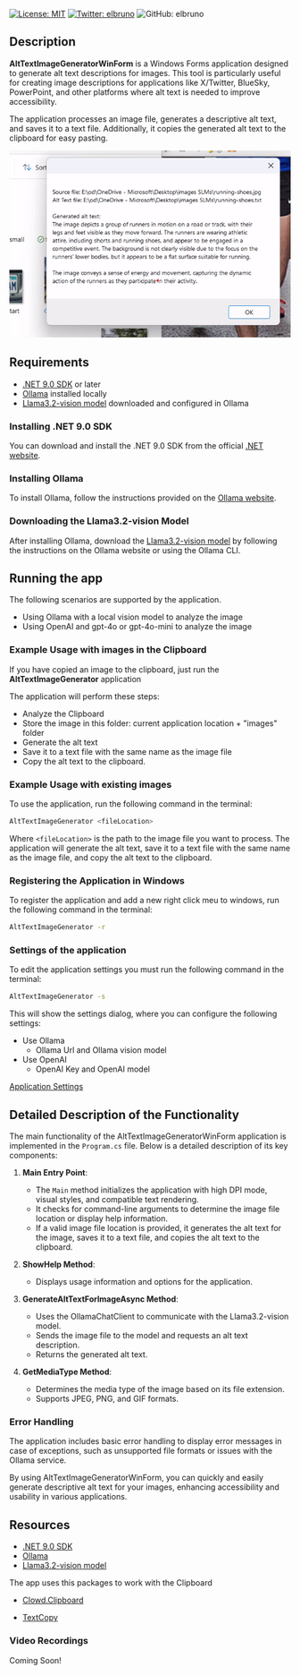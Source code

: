 [![License: MIT](https://img.shields.io/badge/License-MIT-yellow.svg)](/LICENSE)
[![Twitter: elbruno](https://img.shields.io/twitter/follow/elbruno.svg?style=social)](https://twitter.com/elbruno)
![GitHub: elbruno](https://img.shields.io/github/followers/elbruno?style=social)

## Description

**AltTextImageGeneratorWinForm** is a Windows Forms application designed to generate alt text descriptions for images. This tool is particularly useful for creating image descriptions for applications like X/Twitter, BlueSky, PowerPoint, and other platforms where alt text is needed to improve accessibility. 

The application processes an image file, generates a descriptive alt text, and saves it to a text file. Additionally, it copies the generated alt text to the clipboard for easy pasting.

![Application running](./images/01DemoApp.png)

## Requirements

- [.NET 9.0 SDK](https://dotnet.microsoft.com/download/dotnet/9.0) or later
- [Ollama](https://ollama.com/) installed locally
- [Llama3.2-vision model](https://ollama.com/library/llama3.2-vision) downloaded and configured in Ollama

### Installing .NET 9.0 SDK

You can download and install the .NET 9.0 SDK from the official [.NET website](https://dotnet.microsoft.com/download/dotnet/9.0).

### Installing Ollama

To install Ollama, follow the instructions provided on the [Ollama website](https://ollama.com/).

### Downloading the Llama3.2-vision Model

After installing Ollama, download the [Llama3.2-vision model](https://ollama.com/library/llama3.2-vision) by following the instructions on the Ollama website or using the Ollama CLI.

## Running the app

The following scenarios are supported by the application.

- Using Ollama with a local vision model to analyze the image
- Using OpenAI and gpt-4o or gpt-4o-mini to analyze the image

### Example Usage with images in the Clipboard

If you have copied an image to the clipboard, just run the **AltTextImageGenerator** application

The application will perform these steps:

- Analyze the Clipboard
- Store the image in this folder: current application location + "images" folder
- Generate the alt text
- Save it to a text file with the same name as the image file
- Copy the alt text to the clipboard.

### Example Usage with existing images

To use the application, run the following command in the terminal:

```bash
AltTextImageGenerator <fileLocation> 
```

Where `<fileLocation>` is the path to the image file you want to process. The application will generate the alt text, save it to a text file with the same name as the image file, and copy the alt text to the clipboard.

### Registering the Application in Windows

To register the application and add a new right click meu to windows, run the following command in the terminal:

```bash
AltTextImageGenerator -r
```

### Settings of the application

To edit the application settings you must run the following command in the terminal:

```bash
AltTextImageGenerator -s
```

This will show the settings dialog, where you can configure the following settings:

- Use Ollama
  -	Ollama Url and Ollama vision model
- Use OpenAI
  - OpenAI Key and OpenAI model

[Application Settings](./images/05Settings.png)

## Detailed Description of the Functionality

The main functionality of the AltTextImageGeneratorWinForm application is implemented in the `Program.cs` file. Below is a detailed description of its key components:

1. **Main Entry Point**:
   - The `Main` method initializes the application with high DPI mode, visual styles, and compatible text rendering.
   - It checks for command-line arguments to determine the image file location or display help information.
   - If a valid image file location is provided, it generates the alt text for the image, saves it to a text file, and copies the alt text to the clipboard.

2. **ShowHelp Method**:
   - Displays usage information and options for the application.

3. **GenerateAltTextForImageAsync Method**:
   - Uses the OllamaChatClient to communicate with the Llama3.2-vision model.
   - Sends the image file to the model and requests an alt text description.
   - Returns the generated alt text.

4. **GetMediaType Method**:
   - Determines the media type of the image based on its file extension.
   - Supports JPEG, PNG, and GIF formats.

### Error Handling

The application includes basic error handling to display error messages in case of exceptions, such as unsupported file formats or issues with the Ollama service.

By using AltTextImageGeneratorWinForm, you can quickly and easily generate descriptive alt text for your images, enhancing accessibility and usability in various applications.

## Resources

- [.NET 9.0 SDK](https://dotnet.microsoft.com/download/dotnet/9.0)
- [Ollama](https://ollama.com/)
- [Llama3.2-vision model](https://ollama.com/library/llama3.2-vision)

The app uses this packages to work with the Clipboard

- [Clowd.Clipboard](https://github.com/clowd/Clowd.Clipboard)

- [TextCopy](https://github.com/CopyText/TextCopy)

### Video Recordings

Coming Soon!